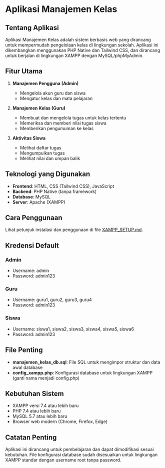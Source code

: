 # Aplikasi Manajemen Kelas

## Tentang Aplikasi

Aplikasi Manajemen Kelas adalah sistem berbasis web yang dirancang untuk mempermudah pengelolaan kelas di lingkungan sekolah. Aplikasi ini dikembangkan menggunakan PHP Native dan Tailwind CSS, dan dirancang untuk berjalan di lingkungan XAMPP dengan MySQL/phpMyAdmin.

## Fitur Utama

1. **Manajemen Pengguna (Admin)**
   - Mengelola akun guru dan siswa
   - Mengatur kelas dan mata pelajaran

2. **Manajemen Kelas (Guru)**
   - Membuat dan mengelola tugas untuk kelas tertentu
   - Memeriksa dan memberi nilai tugas siswa
   - Memberikan pengumuman ke kelas

3. **Aktivitas Siswa**
   - Melihat daftar tugas
   - Mengumpulkan tugas
   - Melihat nilai dan umpan balik

## Teknologi yang Digunakan

- **Frontend**: HTML, CSS (Tailwind CSS), JavaScript
- **Backend**: PHP Native (tanpa framework)
- **Database**: MySQL
- **Server**: Apache (XAMPP)

## Cara Penggunaan

Lihat petunjuk instalasi dan penggunaan di file [XAMPP_SETUP.md](XAMPP_SETUP.md).

## Kredensi Default

### Admin
- Username: admin
- Password: admin123

### Guru
- Username: guru1, guru2, guru3, guru4
- Password: admin123

### Siswa
- Username: siswa1, siswa2, siswa3, siswa4, siswa5, siswa6
- Password: admin123

## File Penting

- **manajemen_kelas_db.sql**: File SQL untuk mengimpor struktur dan data awal database
- **config_xampp.php**: Konfigurasi database untuk lingkungan XAMPP (ganti nama menjadi config.php)

## Kebutuhan Sistem

- XAMPP versi 7.4 atau lebih baru
- PHP 7.4 atau lebih baru
- MySQL 5.7 atau lebih baru
- Browser web modern (Chrome, Firefox, Edge)

## Catatan Penting

Aplikasi ini dirancang untuk pembelajaran dan dapat dimodifikasi sesuai kebutuhan. File konfigurasi database sudah disesuaikan untuk lingkungan XAMPP standar dengan username root tanpa password.